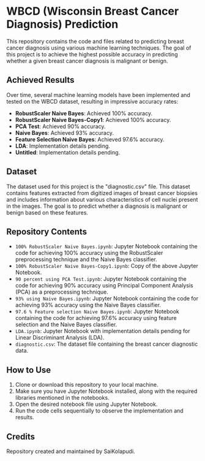 # WBCD (Wisconsin Breast Cancer Diagnosis) Prediction


This repository contains the code and files related to predicting breast cancer diagnosis using various machine learning techniques. The goal of this project is to achieve the highest possible accuracy in predicting whether a given breast cancer diagnosis is malignant or benign.

## Achieved Results

Over time, several machine learning models have been implemented and tested on the WBCD dataset, resulting in impressive accuracy rates:

- **RobustScaler Naive Bayes**: Achieved 100% accuracy.
- **RobustScaler Naive Bayes-Copy1**: Achieved 100% accuracy.
- **PCA Test**: Achieved 90% accuracy.
- **Naive Bayes**: Achieved 93% accuracy.
- **Feature Selection Naive Bayes**: Achieved 97.6% accuracy.
- **LDA**: Implementation details pending.
- **Untitled**: Implementation details pending.

## Dataset

The dataset used for this project is the "diagnostic.csv" file. This dataset contains features extracted from digitized images of breast cancer biopsies and includes information about various characteristics of cell nuclei present in the images. The goal is to predict whether a diagnosis is malignant or benign based on these features.

## Repository Contents

- `100% RobustScaler Naive Bayes.ipynb`: Jupyter Notebook containing the code for achieving 100% accuracy using the RobustScaler preprocessing technique and the Naive Bayes classifier.
- `100% RobustScaler Naive Bayes-Copy1.ipynb`: Copy of the above Jupyter Notebook.
- `90 percent using PCA Test.ipynb`: Jupyter Notebook containing the code for achieving 90% accuracy using Principal Component Analysis (PCA) as a preprocessing technique.
- `93% using Naive Bayes.ipynb`: Jupyter Notebook containing the code for achieving 93% accuracy using the Naive Bayes classifier.
- `97.6 % Feature selection Naive Bayes.ipynb`: Jupyter Notebook containing the code for achieving 97.6% accuracy using feature selection and the Naive Bayes classifier.
- `LDA.ipynb`: Jupyter Notebook with implementation details pending for Linear Discriminant Analysis (LDA).
- `diagnostic.csv`: The dataset file containing the breast cancer diagnostic data.

## How to Use

1. Clone or download this repository to your local machine.
2. Make sure you have Jupyter Notebook installed, along with the required libraries mentioned in the notebooks.
3. Open the desired notebook file using Jupyter Notebook.
4. Run the code cells sequentially to observe the implementation and results.


## Credits

Repository created and maintained by SaiKolapudi.
